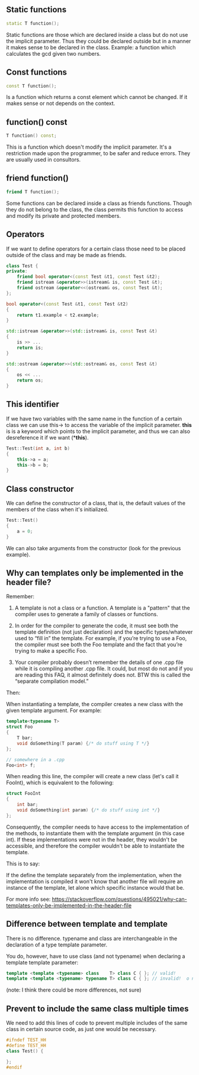 ## Static functions
```c++
static T function();
```
Static functions are those which are declared inside a class but
do not use the implicit parameter. Thus they could be declared outside
but in a manner it makes sense to be declared in the class.
Example: a function which calculates the gcd given two numbers.

## Const functions
```c++
const T function();
```
Is a function which returns a const element which cannot be changed.
If it makes sense or not depends on the context.

## function() const
```c++
T function() const;
```
This is a function which doesn't modify the implicit parameter. It's
a restriction made upon the programmer, to be safer and reduce errors.
They are usually used in consultors.

## friend function()
```c++
friend T function();
```
Some functions can be declared inside a class as friends functions. Though
they do not belong to the class, the class permits this function to access
and modify its private and protected members.

## Operators
If we want to define operators for a certain class those need to be
placed outside of the class and may be made as friends.

```c++
class Test {
private:
    friend bool operator<(const Test &t1, const Test &t2);
    friend istream &operator>>(istream& is, const Test &t);
    friend ostream &operator<<(ostream& os, const Test &t);
};

bool operator<(const Test &t1, const Test &t2)
{
    return t1.example < t2.example;
}

std::istream &operator>>(std::istream& is, const Test &t)
{
    is >> ...
    return is;
}

std::ostream &operator>>(std::ostream& os, const Test &t)
{
    os << ...
    return os;
}
```

## This identifier
If we have two variables with the same name in the function of a
certain class we can use this-> to access the variable of the implicit
parameter. **this** is is a keyword which points to the implicit parameter,
and thus we can also desreference it if we want (***this**).

```c++
Test::Test(int a, int b)
{
    this->a = a;
    this->b = b;
}
```

## Class constructor
We can define the constructor of a class, that is, the default values
of the members of the class when it's initialized.

```c++
Test::Test()
{
    a = 0;
}
```
We can also take arguments from the constructor (look for the previous example).

## Why can templates only be implemented in the header file?
Remember:

1. A template is not a class or a function. A template is a "pattern" that the compiler uses to generate
a family of classes or functions.

2. In order for the compiler to generate the code, it must see both the template definition 
(not just declaration) and the specific types/whatever used to “fill in” the template. For example, 
if you’re trying to use a Foo<int>, the compiler must see both the Foo template and the fact that 
you’re trying to make a specific Foo<int>.

3. Your compiler probably doesn’t remember the details of one .cpp file while it is compiling another .cpp file.
It could, but most do not and if you are reading this FAQ, it almost definitely does not. BTW this is called
the “separate compilation model.”

Then:

When instantiating a template, the compiler creates a new class with the given template argument. For example:

```c++
template<typename T>
struct Foo
{
    T bar;
    void doSomething(T param) {/* do stuff using T */}
};

// somewhere in a .cpp
Foo<int> f; 
```
When reading this line, the compiler will create a new class (let's call it FooInt), which is equivalent to the following:

```c++
struct FooInt
{
    int bar;
    void doSomething(int param) {/* do stuff using int */}
};

```
Consequently, the compiler needs to have access to the implementation of the methods, to instantiate them with
the template argument (in this case int). If these implementations were not in the header, they wouldn't be
accessible, and therefore the compiler wouldn't be able to instantiate the template.

This is to say:

If the define the template separately from the implementation, when the implementation is compiled it won't
know that another file will require an instance of the template, let alone which specific instance would that
be.

For more info see: https://stackoverflow.com/questions/495021/why-can-templates-only-be-implemented-in-the-header-file

## Difference between template<typename T> and template<class T>
There is no difference. typename and class are interchangeable in the declaration of a type template parameter.

You do, however, have to use class (and not typename) when declaring a template template parameter:

```c++
template <template <typename> class    T> class C { }; // valid!
template <template <typename> typename T> class C { }; // invalid!  o noez!
```

(note: I think there could be more differences, not sure)

## Prevent to include the same class multiple times
We need to add this lines of code to prevent multiple includes of the same class in certain source code, as
just one would be necessary.

```c++
#ifndef TEST_HH
#define TEST_HH 
class Test() {

};
#endif
```
